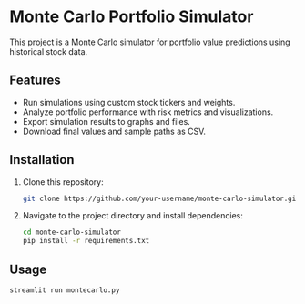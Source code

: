 # Monte Carlo Portfolio Simulator

This project is a Monte Carlo simulator for portfolio value predictions using historical stock data. 

## Features
- Run simulations using custom stock tickers and weights.
- Analyze portfolio performance with risk metrics and visualizations.
- Export simulation results to graphs and files.
- Download final values and sample paths as CSV.

## Installation
1. Clone this repository:
   ```bash
   git clone https://github.com/your-username/monte-carlo-simulator.git
   ```
2. Navigate to the project directory and install dependencies:
   ```bash
   cd monte-carlo-simulator
   pip install -r requirements.txt
   ```

## Usage
```bash
streamlit run montecarlo.py
```
